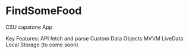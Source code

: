 # FindSomeFood
CSU capstone App


Key Features:
API fetch and parse
Custom Data Objects
MVVM
LiveData
Local Storage (to come soon)

